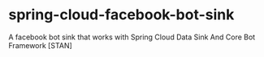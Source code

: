 # spring-cloud-facebook-bot-sink


A facebook bot sink that works with Spring Cloud Data Sink And Core Bot Framework [STAN]
